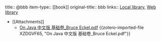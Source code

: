 title:: @bbb
item-type:: [[book]]
original-title:: bbb
links:: [Local library](zotero://select/library/items/T84XT89L), [Web library](https://www.zotero.org/users/11053231/items/T84XT89L)

- [[Attachments]]
	- [On Java 中文版 基础卷_Bruce Eckel.pdf](zotero://select/library/items/XZDGVF65) {{zotero-imported-file XZDGVF65, "On Java 中文版 基础卷_Bruce Eckel.pdf"}}
